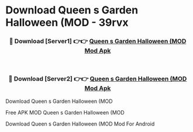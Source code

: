 # Download Queen s Garden Halloween (MOD - 39rvx



<div align="center">
<h3>🔴 Download [Server1] 👉👉 <a href="https://momento.my/?title=Queen_s_Garden_Halloween_(MOD">Queen s Garden Halloween (MOD Mod Apk</a></h3><br>

<h3>🔴 Download [Server2] 👉👉 <a href="https://momento.my/?title=Queen_s_Garden_Halloween_(MOD">Queen s Garden Halloween (MOD Mod Apk</a></h3>
</div>



Download Queen s Garden Halloween (MOD 

Free APK MOD Queen s Garden Halloween (MOD 

Download Queen s Garden Halloween (MOD Mod For Android
